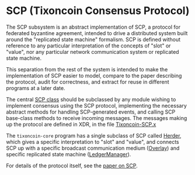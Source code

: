 # SCP (Tixoncoin Consensus Protocol)

The SCP subsystem is an abstract implementation of SCP, a protocol for federated
byzantine agreement, intended to drive a distributed system built around the
"replicated state machine" formalism. SCP is defined without reference to any
particular interpretation of the concepts of "slot" or "value", nor any
particular network communication system or replicated state machine.

This separation from the rest of the system is intended to make the
implementation of SCP easier to model, compare to the paper describing the
protocol, audit for correctness, and extract for reuse in different programs at
a later date.

The central [SCP class](SCP.h) should be subclassed by any module wishing to
implement consensus using the SCP protocol, implementing the necessary abstract
methods for handling SCP-generated events, and calling SCP base-class methods to
receive incoming messages. The messages making up the protocol are defined in
XDR, in the file [Tixoncoin-SCP.x](../xdr/Tixoncoin-SCP.x)

The `tixoncoin-core` program has a single subclass of SCP called
[Herder](../herder), which gives a specific interpretation to "slot" and
"value", and connects SCP up with a specific broadcast communication medium
([Overlay](../overlay)) and specific replicated state machine
([LedgerManager](../ledger)).

For details of the protocol itself, see the [paper on SCP](https://www.tixoncoin.org/papers/tixoncoin-consensus-protocol.pdf).
